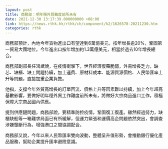 ```yaml
---
layout: post
title: 商務部：明年穩外貿難度前所未有
date: 2021-12-30 13:17:39.000000000 +08:00
link: https://news.rthk.hk/rthk/ch/component/k2/1626578-20211230.htm
categories: rthk
---
```


商務部預計，內地今年貨物進出口有望達到6萬億美元，按年增長逾20%，鞏固第一貿易大國地位。今年進出口按年增加約1.3萬億美元，相當於過去10年增長總合。

商務部副部長任鴻斌說，在疫情衝擊下，世界經濟復蘇脆弱，外需增長乏力，缺芯、缺櫃、缺工問題持續，加上運費、原材料成本、能源資源價格、人民幣匯率上升等問題，直接加重企業負擔。

他指，支撐今年外貿高增長的訂單回流、價格上升等因素難以持續，加上今年超高基數影響，要做好明年穩外貿工作難度前所未有，將做好大宗商品進口工作，積極保障大宗商品國內供應。

提到供應鏈問題，商務部說，要精準防控疫情，鞏固復工復產。雖然經過努力，缺櫃缺船等一箱難求局面已有所緩解，但運力緊張和運價高企問題依然突出，會調查涉嫌壟斷行為，增強港口之間協調配合。

商務部又說，今年以來人民幣匯率雙向波動，整體呈升值形勢，會推動銀行優化產品服務，幫助企業提升匯率避險意識。
